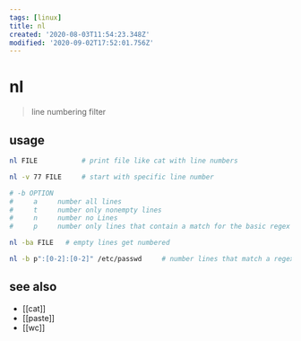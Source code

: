 ```yaml
---
tags: [linux]
title: nl
created: '2020-08-03T11:54:23.348Z'
modified: '2020-09-02T17:52:01.756Z'
---
```


# nl

> line numbering filter

## usage
```sh
nl FILE           # print file like cat with line numbers

nl -v 77 FILE     # start with specific line number

# -b OPTION      
#     a     number all lines
#     t     number only nonempty lines
#     n     number no Lines
#     p     number only lines that contain a match for the basic regex

nl -ba FILE   # empty lines get numbered

nl -b p":[0-2]:[0-2]" /etc/passwd     # number lines that match a regex
```

## see also
- [[cat]]
- [[paste]]
- [[wc]]

